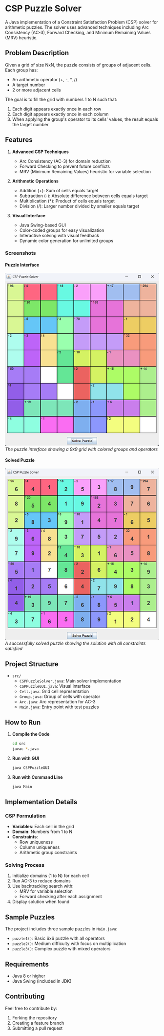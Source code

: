 # CSP Puzzle Solver

A Java implementation of a Constraint Satisfaction Problem (CSP) solver for arithmetic puzzles. The solver uses advanced techniques including Arc Consistency (AC-3), Forward Checking, and Minimum Remaining Values (MRV) heuristic.

## Problem Description

Given a grid of size NxN, the puzzle consists of groups of adjacent cells. Each group has:
- An arithmetic operator (+, -, *, /)
- A target number
- 2 or more adjacent cells

The goal is to fill the grid with numbers 1 to N such that:
1. Each digit appears exactly once in each row
2. Each digit appears exactly once in each column
3. When applying the group's operator to its cells' values, the result equals the target number

## Features

1. **Advanced CSP Techniques**
   - Arc Consistency (AC-3) for domain reduction
   - Forward Checking to prevent future conflicts
   - MRV (Minimum Remaining Values) heuristic for variable selection

2. **Arithmetic Operations**
   - Addition (+): Sum of cells equals target
   - Subtraction (-): Absolute difference between cells equals target
   - Multiplication (*): Product of cells equals target
   - Division (/): Larger number divided by smaller equals target

3. **Visual Interface**
   - Java Swing-based GUI
   - Color-coded groups for easy visualization
   - Interactive solving with visual feedback
   - Dynamic color generation for unlimited groups
### Screenshots

#### Puzzle Interface
![Puzzle Interface](images/input.png)
*The puzzle interface showing a 9x9 grid with colored groups and operators*

#### Solved Puzzle
![Solved Puzzle](images/output.png)
*A successfully solved puzzle showing the solution with all constraints satisfied*

## Project Structure

- `src/`
  - `CSPPuzzleSolver.java`: Main solver implementation
  - `CSPPuzzleGUI.java`: Visual interface
  - `Cell.java`: Grid cell representation
  - `Group.java`: Group of cells with operator
  - `Arc.java`: Arc representation for AC-3
  - `Main.java`: Entry point with test puzzles

## How to Run

1. **Compile the Code**
   ```bash
   cd src
   javac *.java
   ```

2. **Run with GUI**
   ```bash
   java CSPPuzzleGUI
   ```

3. **Run with Command Line**
   ```bash
   java Main
   ```

## Implementation Details

### CSP Formulation
- **Variables**: Each cell in the grid
- **Domain**: Numbers from 1 to N
- **Constraints**:
  - Row uniqueness
  - Column uniqueness
  - Arithmetic group constraints

### Solving Process
1. Initialize domains (1 to N) for each cell
2. Run AC-3 to reduce domains
3. Use backtracking search with:
   - MRV for variable selection
   - Forward checking after each assignment
4. Display solution when found

## Sample Puzzles

The project includes three sample puzzles in `Main.java`:
- `puzzle1()`: Basic 6x6 puzzle with all operators
- `puzzle2()`: Medium difficulty with focus on multiplication
- `puzzle3()`: Complex puzzle with mixed operators

## Requirements

- Java 8 or higher
- Java Swing (included in JDK)

## Contributing

Feel free to contribute by:
1. Forking the repository
2. Creating a feature branch
3. Submitting a pull request
